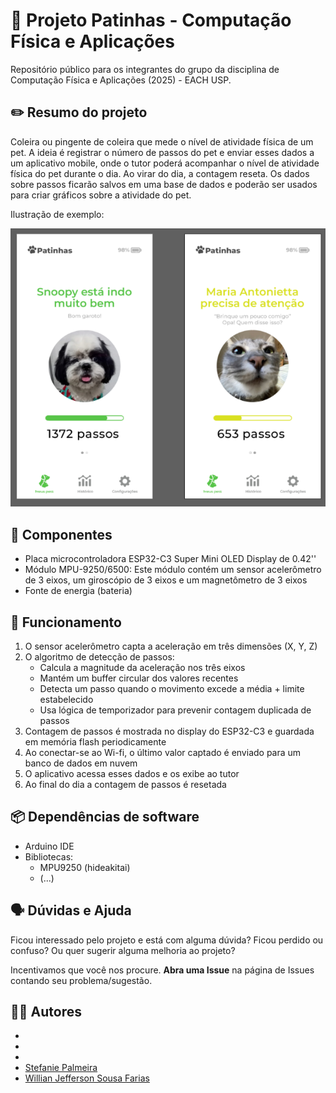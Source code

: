 # 🐾 Projeto Patinhas - Computação Física e Aplicações

Repositório público para os integrantes do grupo da disciplina de Computação Física e Aplicações (2025) - EACH USP.

## ✏️ Resumo do projeto

Coleira ou pingente de coleira que mede o nível de atividade física de um pet. A ideia é registrar o número de passos do pet e enviar esses dados a um aplicativo mobile, onde o tutor poderá acompanhar o nível de atividade física do pet durante o dia. Ao virar do dia, a contagem reseta. Os dados sobre passos ficarão salvos em uma base de dados e poderão ser usados para criar gráficos sobre a atividade do pet.

Ilustração de exemplo:

![Imagem da tela inicial do app](imagens/patinhas0.png)


## 🔧 Componentes

- Placa microcontroladora ESP32-C3 Super Mini OLED Display de 0.42''
- Módulo MPU-9250/6500: Este módulo contém um sensor acelerômetro de 3 eixos, um giroscópio de 3 eixos e um magnetômetro de 3 eixos
- Fonte de energia (bateria)


## 🚀 Funcionamento

1. O sensor acelerômetro capta a aceleração em três dimensões (X, Y, Z)
2. O algoritmo de detecção de passos:
   - Calcula a magnitude da aceleração nos três eixos
   - Mantém um buffer circular dos valores recentes
   - Detecta um passo quando o movimento excede a média + limite estabelecido
   - Usa lógica de temporizador para prevenir contagem duplicada de passos
4. Contagem de passos é mostrada no display do ESP32-C3 e guardada em memória flash periodicamente 
5. Ao conectar-se ao Wi-fi, o último valor captado é enviado para um banco de dados em nuvem
6. O aplicativo acessa esses dados e os exibe ao tutor
7. Ao final do dia a contagem de passos é resetada


## 📦 Dependências de software

- Arduino IDE
- Bibliotecas:
  -  MPU9250 (hideakitai)
  -  (...)
 
## 🗣️ Dúvidas e Ajuda

Ficou interessado pelo projeto e está com alguma dúvida? Ficou perdido ou confuso? Ou quer sugerir alguma melhoria ao projeto?

Incentivamos que você nos procure. **Abra uma Issue** na página de Issues contando seu problema/sugestão.

## 👨‍💻 Autores

- 
-
- 
- [Stefanie Palmeira](https://github.com/stepalmeira)
- [Willian Jefferson Sousa Farias](https://github.com/willianjsf)


